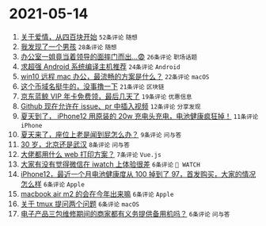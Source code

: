 # 2021-05-14

1. [关于爱情，从四百块开始](https://www.v2ex.com/t/776822) `52条评论` `随想`
1. [我发现了一个男孩](https://www.v2ex.com/t/776827) `28条评论` `随想`
1. [办公室一姐竟当着领导的面摔门而出...😨](https://www.v2ex.com/t/776840) `26条评论` `职场话题`
1. [求超强 Android 系统编译主机推荐](https://www.v2ex.com/t/776838) `24条评论` `Android`
1. [win10 远程 mac 办公，最流畅的方案是什么？](https://www.v2ex.com/t/776825) `22条评论` `macOS`
1. [这个币域名挺牛的，没事撸一下](https://www.v2ex.com/t/776830) `21条评论` `区块链`
1. [京东蓝鲸 VIP 年卡免费领，最后几天了](https://www.v2ex.com/t/776834) `19条评论` `优惠信息`
1. [Github 现在允许在 issue、pr 中插入视频](https://www.v2ex.com/t/776826) `12条评论` `分享发现`
1. [夏天到了， iPhone12 用原装的 20w 充电头充电，电池健康疯狂掉！](https://www.v2ex.com/t/776849) `11条评论` `iPhone`
1. [夏天来了，座位上老是闻到屁怎么办？](https://www.v2ex.com/t/776855) `9条评论` `问与答`
1. [30 岁，北京还是武汉](https://www.v2ex.com/t/776836) `8条评论` `问与答`
1. [大佬都用什么 web 打印方案？](https://www.v2ex.com/t/776850) `7条评论` `Vue.js`
1. [大家有没有觉得微信在 iwatch 上体验很差](https://www.v2ex.com/t/776859) `6条评论` ` WATCH`
1. [iPhone12，最近一个月电池健康度从 100 掉到了 97，首发购买，大家的情况怎么样](https://www.v2ex.com/t/776854) `6条评论` `Apple`
1. [macbook air m2 的会在今年出来嘛](https://www.v2ex.com/t/776851) `6条评论` `Apple`
1. [关于 tmux 提问两个问题](https://www.v2ex.com/t/776837) `6条评论` `macOS`
1. [电子产品三包维修期间的商家都有义务提供备用机吗？](https://www.v2ex.com/t/776828) `6条评论` `问与答`
